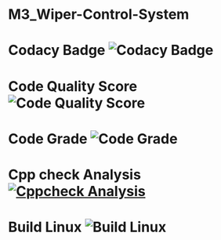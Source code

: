 # M3_Wiper-Control-System

# Codacy Badge ![Codacy Badge]()

# Code Quality Score ![Code Quality Score](https://api.codiga.io/project/33383/score/svg)

# Code Grade ![Code Grade](https://api.codiga.io/project/33383/status/svg)

# Cpp check Analysis [![Cppcheck Analysis](https://github.com/Bhakar9390/M3_Wiper-Control-System/actions/workflows/Cppcheck%20Analyse.yml/badge.svg)](https://github.com/Bhakar9390/M3_Wiper-Control-System/actions/workflows/Cppcheck%20Analyse.yml)

# Build Linux ![Build Linux](https://github.com/Bhakar9390/M3_Wiper-Control-System/actions/workflows/built%20on%20linux.yml/badge.svg)
